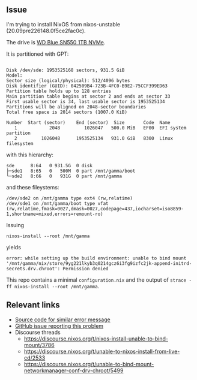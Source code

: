 Issue
----------

I'm trying to install NixOS from nixos-unstable (20.09pre226148.0f5ce2fac0c).

The drive is [WD Blue SN550 1TB NVMe](https://www.amazon.com/gp/product/B07YFFX5MD/).

It is partitioned with GPT:

```

Disk /dev/sde: 1953525168 sectors, 931.5 GiB
Model:
Sector size (logical/physical): 512/4096 bytes
Disk identifier (GUID): 042509B4-723B-4FC0-B9E2-75CCF399ED63
Partition table holds up to 128 entries
Main partition table begins at sector 2 and ends at sector 33
First usable sector is 34, last usable sector is 1953525134
Partitions will be aligned on 2048-sector boundaries
Total free space is 2014 sectors (1007.0 KiB)

Number  Start (sector)    End (sector)  Size       Code  Name
   1            2048         1026047   500.0 MiB   EF00  EFI system partition
   2         1026048      1953525134   931.0 GiB   8300  Linux filesystem
```

with this hierarchy:

```
sde      8:64   0 931.5G  0 disk
├─sde1   8:65   0   500M  0 part /mnt/gamma/boot
└─sde2   8:66   0   931G  0 part /mnt/gamma
```

and these fileystems:

```
/dev/sde2 on /mnt/gamma type ext4 (rw,relatime)
/dev/sde1 on /mnt/gamma/boot type vfat (rw,relatime,fmask=0027,dmask=0027,codepage=437,iocharset=iso8859-1,shortname=mixed,errors=remount-ro)
```


Issuing
```
nixos-install --root /mnt/gamma
```

yields

```
error: while setting up the build environment: unable to bind mount '/mnt/gamma/nix/store/9yg221lkyb3q0214gcz6i3fg9izfc2jk-append-initrd-secrets.drv.chroot': Permission denied
```


This repo contains a minimal `configuration.nix` and the output of `strace -ff nixos-install --root /mnt/gamma`.

Relevant links
---

- [Source code for similar error message](https://github.com/NixOS/nix/blob/045b07200c77bf1fe19c0a986aafb531e7e1ba54/src/libstore/build.cc#L3119-L3135)
- [GitHub issue reporting this problem](https://github.com/NixOS/nixpkgs/issues/67465)
- Discourse threads
  - https://discourse.nixos.org/t/nixos-install-unable-to-bind-mount/3786
  - https://discourse.nixos.org/t/unable-to-nixos-install-from-live-cd/2533
  - https://discourse.nixos.org/t/unable-to-bind-mount-networkmanager-conf-drv-chroot/5499
